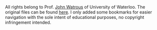 All rights belong to Prof. [John Watrous](https://cs.uwaterloo.ca/~watrous/) of University of Waterloo.
The original files can be found [here](https://cs.uwaterloo.ca/~watrous/QC-notes/).
I only added some bookmarks for easier navigation with the sole intent of educational purposes, no copyright infringement intended.
